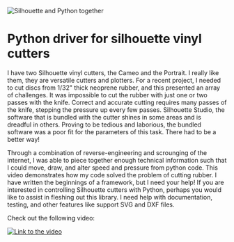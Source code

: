 ![Silhouette and Python together](https://raw.githubusercontent.com/vishnubob/silhouette/master/extra/cameo_python.png)

Python driver for silhouette vinyl cutters
==========================================

I have two Silhouette vinyl cutters, the Cameo and the Portrait.  I really like them, they are versatile cutters and plotters.  For a recent project, I needed to cut discs from 1/32" thick neoprene rubber, and this presented an array of challenges.  It was impossible to cut the rubber with just one or two passes with the knife.  Correct and accurate cutting requires many passes of the knife, stepping the pressure up every few passes.  Silhouette Studio, the software that is bundled with the cutter shines in some areas and is dreadful in others.   Proving to be tedious and laborious, the bundled software was a poor fit for the parameters of this task.  There had to be a better way!

Through a combination of reverse-engineering and scrounging of the internet, I was able to piece together enough technical information such that I could move, draw, and alter speed and pressure from python code.  This video demonstrates how my code solved the problem of cutting rubber.  I have written the beginnings of a framework, but I need your help!  If you are interested in controlling Silhouette cutters with Python, perhaps you would like to assist in fleshing out this library.  I need help with documentation, testing, and other features like support SVG and DXF files.

Check out the following video:

[![Link to the video](http://img.youtube.com/vi/OxYCJ1hTM2I/0.jpg)](http://www.youtube.com/watch?v=OxYCJ1hTM2I)
